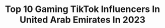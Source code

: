 ---
title: Top 10 Gaming TikTok Influencers In United Arab Emirates In 2023
description: >-
  Find top gaming TikTok influencers in United Arab Emirates in 2023. Most popular hashtags: #foryou #fyp #foryoupage.
platform: TikTok
hits: 8
text_top: Identify the best TikTok influencers on inBeat.
text_bottom: Our search engine has 8 TikTok influencers like this in United Arab Emirates for you to work with.
profiles:
  - username: "mrhx10"
    fullname: >-
      MrHx10
    bio: >-
      《Minecraft》 《loops♾, Tutorials 🏡》
    location: "United Arab Emirates"
    followers: 14900
    engagement: 1048
    commentsToLikes: 0.052103
    id: ckd17131ro50n0j23k35rkh9q
    verified: false
    hashtags: "#minecrafttutorial, #mc, #gaming, #viral"
  - username: "ashique___mhd"
    fullname: >-
      Ashi Que MHd
    bio: >-
      ▄︻̷̿┻̿═━一 X-SIX
    location: "United Arab Emirates"
    followers: 5417
    engagement: 2178
    commentsToLikes: 0.044154
    id: cka0wpnzx3v4y0i789190c26d
    verified: false
    hashtags: "#mallutraveler, #travel, #foryou, #foryoupage"
  - username: "bazstation"
    fullname: >-
      Baz station
    bio: >-
      قناتي على اليوتيوب 🔼 اذا عندك اي استفسار اضغط على الرابط في الاسفل 🔽
    location: "United Arab Emirates"
    followers: 689400
    engagement: 889
    commentsToLikes: 0.016098
    id: ckb9nvwa0hqcz0j23y64ytssx
    verified: true
    hashtags: "#joker, #bossbattle, #ramadan, #gaming"
  - username: ".l3yoon"
    fullname: >-
      follow for a C o o k i e 🍪
    bio: >-
      Discord here : https://discord.gg/wHUKnPfK
    location: "United Arab Emirates"
    followers: 4578
    engagement: 984
    commentsToLikes: 0.073484
    id: ckbaqdv0vh0wf0j231s1yskvn
    verified: false
    hashtags: "#drugs, #im, #xzycba, #tag"
  - username: "r.a.ja"
    fullname: >-
      Raja Idris
    bio: >-
      أنا رجا مش رجاء ولا رجب
    location: "United Arab Emirates"
    followers: 10800
    engagement: 611
    commentsToLikes: 0.035739
    id: ck9fy5qb59d3o0j7888qqbehv
    verified: false
    hashtags: "#stitch, #arab, #dubai, #photography"
  - username: "akdoraztv"
    fullname: >-
      اقدوره العنيزي 👑 Akdora
    bio: >-
      اقدوره العنيزي Akdora Racing Driver 🏁 Luxury Lifestyle 👑 Libyan in Dubai 🇱🇾
    location: "United Arab Emirates"
    followers: 170200
    engagement: 818
    commentsToLikes: 0.036047
    id: ckcdtipwndwgl0j23i4f647le
    verified: false
    hashtags: "#subarusti, #toyotasupra, #r34, #paulwalker"
  - username: "hackerchumchum2"
    fullname: >-
      Hackerchumchum
    bio: >-
      Help me Get to 2mil on TikTok 🥺 . Follow my Instagram for a surprise 🤭💖 .
    location: "United Arab Emirates"
    followers: 1200000
    engagement: 1251
    commentsToLikes: 0.049671
    id: ckcp17ukeb4pi0j2378cfih71
    verified: false
    hashtags: "#fyp, #car, #viral, #foryoupage"
  - username: "hamad.161"
    fullname: >-
      Hamad
    bio: >-
      حمد الدرعي 🇦🇪 UAE _ Abu Dhabi My Snapchat 👻 👇🏽
    location: "United Arab Emirates"
    followers: 32700
    engagement: 534
    commentsToLikes: 0.079873
    id: ckbkvya0wrj400j23fbniyjb0
    verified: false
    hashtags: "#uae, #gym, #ad, #camingsoon"
---